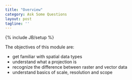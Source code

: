 ```yaml
--- 
title: "Overview"
category: Ask Some Questions
layout: post
tagline: ''
---
```


{% include JB/setup %}

The objectives of this module are:
  - get familiar with spatial data types
  - understand what a projection is
  - recognize the difference between raster and vector data
  - understand basics of scale, resolution and scope


